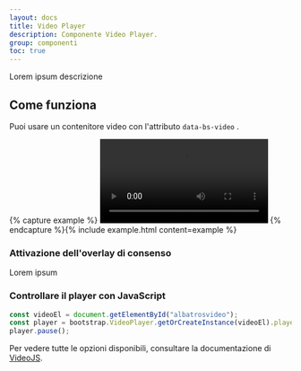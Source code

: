 ```yaml
---
layout: docs
title: Video Player
description: Componente Video Player.
group: componenti
toc: true
---
```


Lorem ipsum descrizione

## Come funziona

Puoi usare un contenitore video con l'attributo `data-bs-video` .

{% capture example %}
<video controls data-bs-video>
  <source src="//vjs.zencdn.net/v/oceans.mp4" type="video/mp4">
  <source src="//vjs.zencdn.net/v/oceans.webm" type="video/webm">
</video>
{% endcapture %}{% include example.html content=example %}

### Attivazione dell'overlay di consenso

Lorem ipsum

### Controllare il player con JavaScript

```js
const videoEl = document.getElementById("albatrosvideo");
const player = bootstrap.VideoPlayer.getOrCreateInstance(videoEl).player;
player.pause();
```

Per vedere tutte le opzioni disponibili, consultare la documentazione di 
[VideoJS](https://docs.videojs.com/player).
